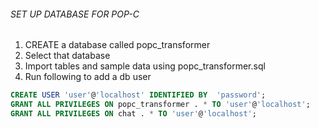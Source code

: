 ###### SET UP DATABASE FOR POP-C

1. CREATE a database called popc_transformer
2. Select that database
3. Import tables and sample data using popc_transformer.sql
4. Run following to add a db user

```sql
CREATE USER 'user'@'localhost' IDENTIFIED BY  'password';
GRANT ALL PRIVILEGES ON popc_transformer . * TO 'user'@'localhost';
GRANT ALL PRIVILEGES ON chat . * TO 'user'@'localhost';
```
